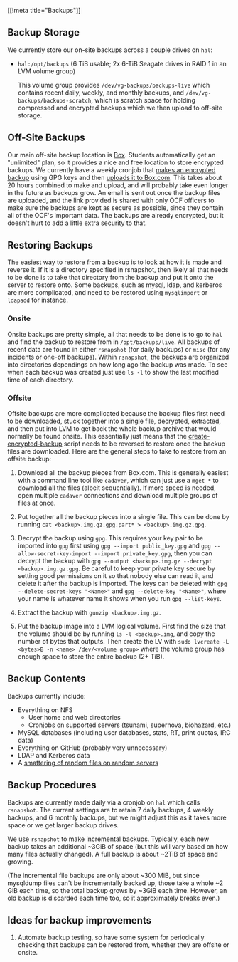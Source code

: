 [[!meta title="Backups"]]
## Backup Storage

We currently store our on-site backups across a couple drives on `hal`:

* `hal:/opt/backups` (6 TiB usable; 2x 6-TiB Seagate drives in RAID 1 in an LVM
  volume group)

  This volume group provides `/dev/vg-backups/backups-live` which contains
  recent daily, weekly, and monthly backups, and
  `/dev/vg-backups/backups-scratch`, which is scratch space for holding
  compressed and encrypted backups which we then upload to off-site storage.

## Off-Site Backups

Our main off-site backup location is [Box][box]. Students automatically get an
"unlimited" plan, so it provides a nice and free location to store encrypted
backups. We currently have a weekly cronjob that [makes an encrypted
backup][create-encrypted-backup] using GPG keys and then [uploads it to
Box.com][upload-to-box]. This takes about 20 hours combined to make and upload,
and will probably take even longer in the future as backups grow. An email is
sent out once the backup files are uploaded, and the link provided is shared
with only OCF officers to make sure the backups are kept as secure as possible,
since they contain all of the OCF's important data.  The backups are already
encrypted, but it doesn't hurt to add a little extra security to that.

## Restoring Backups

The easiest way to restore from a backup is to look at how it is made and
reverse it. If it is a directory specified in rsnapshot, then likely all that
needs to be done is to take that directory from the backup and put it onto the
server to restore onto. Some backups, such as mysql, ldap, and kerberos are
more complicated, and need to be restored using `mysqlimport` or `ldapadd` for
instance.

### Onsite

Onsite backups are pretty simple, all that needs to be done is to go to `hal`
and find the backup to restore from in `/opt/backups/live`. All backups of
recent data are found in either `rsnapshot` (for daily backups) or `misc` (for
any incidents or one-off backups). Within `rsnapshot`, the backups are
organized into directories dependings on how long ago the backup was made. To
see when each backup was created just use `ls -l` to show the last modified
time of each directory.

### Offsite

Offsite backups are more complicated because the backup files first need to be
downloaded, stuck together into a single file, decrypted, extracted, and then
put into LVM to get back the whole backup archive that would normally be found
onsite. This essentially just means that the
[create-encrypted-backup][create-encrypted-backup] script needs to be reversed
to restore once the backup files are downloaded. Here are the general steps to
take to restore from an offsite backup:

1. Download all the backup pieces from Box.com. This is generally easiest with
   a command line tool like `cadaver`, which can just use a `mget *` to download
   all the files (albeit sequentially). If more speed is needed, open multiple
   `cadaver` connections and download multiple groups of files at once.

2. Put together all the backup pieces into a single file. This can be done by
   running `cat <backup>.img.gz.gpg.part* > <backup>.img.gz.gpg`.

3. Decrypt the backup using `gpg`. This requires your key pair to be imported
   into `gpg` first using `gpg --import public_key.gpg` and
   `gpg --allow-secret-key-import --import private_key.gpg`, then you can
   decrypt the backup with
   `gpg --output <backup>.img.gz --decrypt <backup>.img.gz.gpg`. Be careful to
   keep your private key secure by setting good permissions on it so that nobody
   else can read it, and delete it after the backup is imported. The keys can be
   deleted with `gpg --delete-secret-keys "<Name>"` and
   `gpg --delete-key "<Name>"`, where your name is whatever name it shows when
   you run `gpg --list-keys`.

4. Extract the backup with `gunzip <backup>.img.gz`.

5. Put the backup image into a LVM logical volume. First find the size that the
   volume should be by running `ls -l <backup>.img`, and copy the number of
   bytes that outputs. Then create the LV with
   `sudo lvcreate -L <bytes>B -n <name> /dev/<volume group>` where the volume
   group has enough space to store the entire backup (2+ TiB).

## Backup Contents

Backups currently include:

* Everything on NFS
  * User home and web directories
  * Cronjobs on supported servers (tsunami, supernova, biohazard, etc.)
* MySQL databases (including user databases, stats, RT, print quotas, IRC data)
* Everything on GitHub (probably very unnecessary)
* LDAP and Kerberos data
* A [smattering of random files on random servers][backed-up-files]

## Backup Procedures

Backups are currently made daily via a cronjob on `hal` which calls `rsnapshot`.
The current settings are to retain 7 daily backups, 4 weekly backups, and 6
monthly backups, but we might adjust this as it takes more space or we get
larger backup drives.

We use `rsnapshot` to make incremental backups. Typically, each new backup
takes an additional ~3GiB of space (but this will vary based on how many files
actually changed). A full backup is about ~2TiB of space and growing.

(The incremental file backups are only about ~300 MiB, but since mysqldump
files can't be incrementally backed up, those take a whole ~2 GiB each time, so
the total backup grows by ~3GiB each time. However, an old backup is discarded
each time too, so it approximately breaks even.)

## Ideas for backup improvements

1. Automate backup testing, so have some system for periodically checking that
   backups can be restored from, whether they are offsite or onsite.

[box]: https://www.box.com
[create-encrypted-backup]: https://github.com/ocf/puppet/blob/master/modules/ocf_backups/files/create-encrypted-backup
[upload-to-box]: https://github.com/ocf/puppet/blob/master/modules/ocf_backups/files/upload-to-box
[backed-up-files]: https://github.com/ocf/puppet/blob/master/modules/ocf_backups/files/rsnapshot.conf#L53
